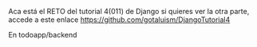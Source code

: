 Aca está el RETO del tutorial 4(011) de Django si quieres ver la otra parte, accede a este enlace
https://github.com/gotaluism/DjangoTutorial4

En todoapp/backend
